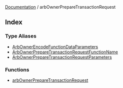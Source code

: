[Documentation](../README.md) / arbOwnerPrepareTransactionRequest

## Index

### Type Aliases

- [ArbOwnerEncodeFunctionDataParameters](type-aliases/ArbOwnerEncodeFunctionDataParameters.md)
- [ArbOwnerPrepareTransactionRequestFunctionName](type-aliases/ArbOwnerPrepareTransactionRequestFunctionName.md)
- [ArbOwnerPrepareTransactionRequestParameters](type-aliases/ArbOwnerPrepareTransactionRequestParameters.md)

### Functions

- [arbOwnerPrepareTransactionRequest](functions/arbOwnerPrepareTransactionRequest.md)
